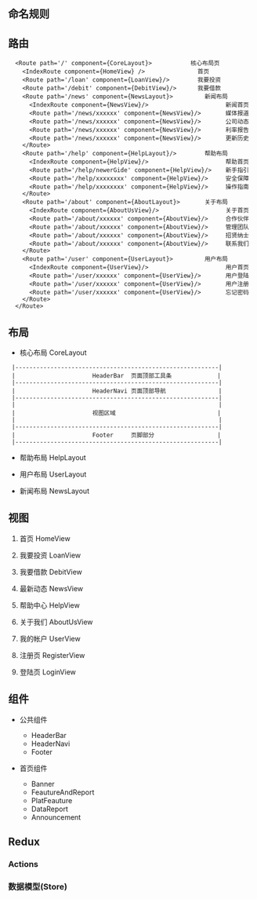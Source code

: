 命名规则
-------

路由
---

```
  <Route path='/' component={CoreLayout}>           核心布局页
    <IndexRoute component={HomeView} />               首页
    <Route path='/loan' component={LoanView}/>        我要投资
    <Route path='/debit' component={DebitView}/>      我要借款
    <Route path='/news' component={NewsLayout}>         新闻布局
      <IndexRoute component={NewsView}/>                      新闻首页
      <Route path='/news/xxxxxx' component={NewsView}/>       媒体报道
      <Route path='/news/xxxxxx' component={NewsView}/>       公司动态
      <Route path='/news/xxxxxx' component={NewsView}/>       利率报告
      <Route path='/news/xxxxxx' component={NewsView}/>       更新历史
    </Route>
    <Route path='/help' component={HelpLayout}/>        帮助布局
      <IndexRoute component={HelpView}/>                      帮助首页
      <Route path='/help/newerGide' component={HelpView}/>    新手指引
      <Route path='/help/xxxxxxxx' component={HelpView}/>     安全保障
      <Route path='/help/xxxxxxxx' component={HelpView}/>     操作指南
    </Route>
    <Route path='/about' component={AboutLayout}>       关于布局
      <IndexRoute component={AboutUsView}/>                   关于首页
      <Route path='/about/xxxxxx' component={AboutView}/>     合作伙伴
      <Route path='/about/xxxxxx' component={AboutView}/>     管理团队
      <Route path='/about/xxxxxx' component={AboutView}/>     招贤纳士
      <Route path='/about/xxxxxx' component={AboutView}/>     联系我们
    </Route>
    <Route path='/user' component={UserLayout}>         用户布局
      <IndexRoute component={UserView}/>                      用户首页
      <Route path='/user/xxxxxx' component={UserView}/>       用户登陆
      <Route path='/user/xxxxxx' component={UserView}/>       用户注册
      <Route path='/user/xxxxxx' component={UserView}/>       忘记密码
    </Route>
  </Route>
```



布局
---

- 核心布局 CoreLayout

```
 |----------------------------------------------------------|
 |                      HeaderBar  页面顶部工具条             |
 |----------------------------------------------------------|
 |                      HeaderNavi 页面顶部导航               |
 |----------------------------------------------------------|
 |                                                          |
 |                      视图区域                             |
 |                                                          |
 |----------------------------------------------------------|
 |                      Footer     页脚部分                  |
 |----------------------------------------------------------|
```

- 帮助布局 HelpLayout


- 用户布局 UserLayout


- 新闻布局 NewsLayout



视图
---

1. 首页 HomeView

1. 我要投资 LoanView

1. 我要借款 DebitView

1. 最新动态 NewsView

1. 帮助中心 HelpView

1. 关于我们 AboutUsView

1. 我的帐户 UserView

1. 注册页 RegisterView

1. 登陆页 LoginView


组件
---

- 公共组件
  - HeaderBar
  - HeaderNavi
  - Footer

- 首页组件
  - Banner
  - FeautureAndReport
  - PlatFeauture
  - DataReport
  - Announcement




Redux
------

### Actions


### 数据模型(Store)


